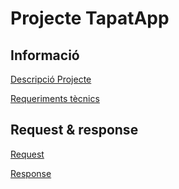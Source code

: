 # Projecte TapatApp

## Informació

[Descripció Projecte](descripció.md)

[Requeriments tècnics](requeriments_tècnics.md)

## Request & response 

[Request](request.md)

[Response](response.md)